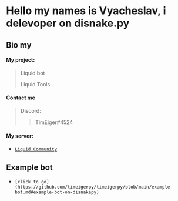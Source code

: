 # Hello my names is Vyacheslav, i delevoper on disnake.py
## Bio my
#### My project:
> Liquid bot
> 
> Liquid Tools

#### Contact me
>
>   Discord:  
>>    TimEiger#4524
>  


#### My server:

  - [`Liquid Community`](https://discord.gg/Tk9R9CH8Z3)

## Example bot
  - `[click to go](https://github.com/timeigerpy/timeigerpy/blob/main/example-bot.md#example-bot-on-disnakepy)`
